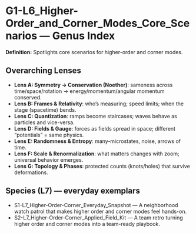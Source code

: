 # G1-L6_Higher-Order_and_Corner_Modes_Core_Scenarios — Genus Index
**Definition:** Spotlights core scenarios for higher-order and corner modes.

## Overarching Lenses

- **Lens A: Symmetry -> Conservation (Noether)**: sameness across time/space/rotation → energy/momentum/angular momentum conserved.
- **Lens B: Frames & Relativity**: who’s measuring; speed limits; when the stage (spacetime) bends.
- **Lens C: Quantization**: ramps become staircases; waves behave as particles and vice-versa.
- **Lens D: Fields & Gauge**: forces as fields spread in space; different “potentials” = same physics.
- **Lens E: Randomness & Entropy**: many-microstates, noise, arrows of time.
- **Lens F: Scale & Renormalization**: what matters changes with zoom; universal behavior emerges.
- **Lens G: Topology & Phases**: protected counts (knots/holes) that survive deformations.

## Species (L7) — everyday exemplars
- S1-L7_Higher-Order-Corner_Everyday_Snapshot — A neighborhood watch patrol that makes higher order and corner modes feel hands-on.
- S2-L7_Higher-Order-Corner_Applied_Field_Kit — A team retro turning higher order and corner modes into a team-ready playbook.
